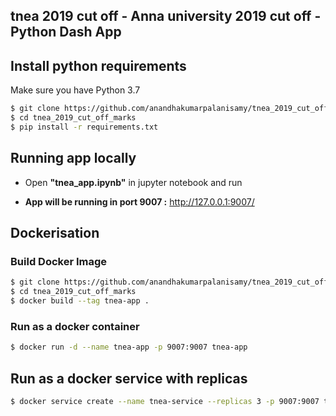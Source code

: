 ## tnea 2019 cut off - Anna university 2019 cut off - Python Dash App


## Install python requirements

Make sure you have Python 3.7

```sh
$ git clone https://github.com/anandhakumarpalanisamy/tnea_2019_cut_off_marks.git
$ cd tnea_2019_cut_off_marks
$ pip install -r requirements.txt
```
## Running app locally

- Open **"tnea_app.ipynb"** in jupyter notebook and run

- **App will be running in port 9007 :** http://127.0.0.1:9007/

## Dockerisation

### Build Docker Image

```sh
$ git clone https://github.com/anandhakumarpalanisamy/tnea_2019_cut_off_marks.git
$ cd tnea_2019_cut_off_marks
$ docker build --tag tnea-app .
```

### Run as a docker container

```sh
$ docker run -d --name tnea-app -p 9007:9007 tnea-app
```

## Run as a docker service with replicas

```sh
$ docker service create --name tnea-service --replicas 3 -p 9007:9007 tnea-app:latest
```
